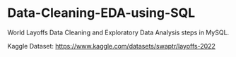 # Data-Cleaning-EDA-using-SQL
World Layoffs Data Cleaning and Exploratory Data Analysis steps in MySQL. 

Kaggle Dataset:  https://www.kaggle.com/datasets/swaptr/layoffs-2022
